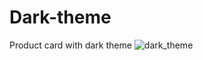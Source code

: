 # Dark-theme
Product card with dark theme
![dark_theme](https://user-images.githubusercontent.com/112633766/202185784-19ea8754-ec18-4722-855d-7510e6413224.png)
